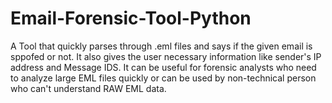 # Email-Forensic-Tool-Python
A Tool that quickly parses through .eml files and says if the given email is sppofed or not. It also gives the user necessary information like sender's IP address and Message IDS. It can be useful for forensic analysts who need to analyze large EML files quickly or can be used by non-technical person who can't understand RAW EML data. 
